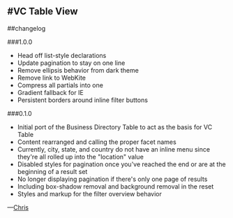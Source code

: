 #VC Table View
---
##changelog

###1.0.0

* Head off list-style declarations
* Update pagination to stay on one line
* Remove ellipsis behavior from dark theme
* Remove link to WebKite
* Compress all partials into one
* Gradient fallback for IE
* Persistent borders around inline filter buttons

###0.1.0

* Initial port of the Business Directory Table to act as the basis for VC Table
* Content rearranged and calling the proper facet names
* Currently, city, state, and country do not have an inline menu since they're all rolled up into the "location" value
* Disabled styles for pagination once you've reached the end or are at the beginning of a result set
* No longer displaying pagination if there's only one page of results
* Including box-shadow removal and background removal in the reset
* Styles and markup for the filter overview behavior

—[Chris](mailto:chris@webkite.com)